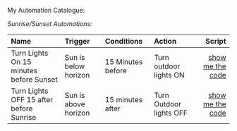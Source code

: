 My Automation Catalogue:

*Sunrise/Sunset Automations:*

|Name|Trigger|Conditions|Action|Script|
| :---| :---|:---|:---|---:|
|Turn Lights On 15 minutes before Sunset| Sun is below horizon            | 15 Minutes before                 | Turn outdoor lights ON            |[show me the code](https://github.com/skalavala/smarthome/blob/master/automation/good_evening.yaml#L31)|
|Turn Lights OFF 15 after before Sunrise| Sun is above horizon            | 15 minutes after                  | Turn Outdoor lights OFF           |[show me the code](https://github.com/skalavala/smarthome/blob/master/automation/good_morning.yaml#L27)               |
